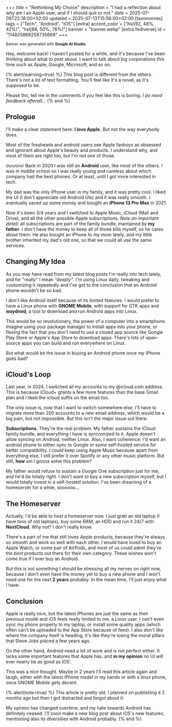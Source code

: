 +++
title = "Rethinking My Choice"
description = "I had a reflection about why am I an Apple user, and if I should quit or not."
date = 2025-07-09T22:18:00+02:00
updated = 2025-07-13T15:56:00+02:00
[taxonomies]
tags = ["Tech", "Android", "iOS"]
[extra]
accent_color = ["hsl(92, 48%, 42%)", "hsl(88, 50%, 76%)"]
banner = "banner.webp"
[extra.fediverse]
id = "114825869258735669"
+++

<small>Banner was generated with **Google AI Studio**.</small>

Hey, welcome back! I haven't posted for a while, and it's because I've been thinking about what to post about. I want to talk about big corporations this time such as Apple, Google, Microsoft, and so on.

{% alert(warning=true) %}
This blog post is different from the others. There's not a lot of text formatting. You'll feel like it's a novel, as it's supposed to be.

Please tho, tell me in the comments if you feel like this is boring. *I do need feedback afterall...*
{% end %}

## Prologue

I'll make a clear statement here: **I love Apple.** But not the way everybody does.

Most of the fossheads and android users see Apple fanboys as obsessed and ignorant about Apple's beauty and products.
I understand why, and most of them are right too, but I'm not one of those.

<small>Storytime!</small> Back in 2020 I was *still* an **Android** user, like most of the others. I was in middle school so I was really young and careless about which company had the best phones. Or at least, until I got more interested in tech.

My dad was the only iPhone user in my family, and it was pretty cool. I liked the UI (I don't appreciate old Android UIs) and it was really smooth. I eventually saved up some money and bought an **iPhone 13 Pro Max** in 2021.

Now it's been 3/4 years and I switched to Apple Music, iCloud (Mail and Drive), and all the other possible Apple subscriptions. *Note an important detail:* all subscriptions are part of the family bundle, mantained by **my father**. I don't have the money to keep all of those bills myself, so he cares about them. He also bought an iPhone to my mom lately, and my little brother inherited my dad's old one, so that we could all use the same services.

## Changing My Idea

As you may have read from my latest blog posts I'm really into tech lately, and for "really" I mean *"deeply"*. I'm using Linux daily, tweaking and customizing it repeatedly and I've got to the conclusion that an Android phone wouldn't be so bad.

I don't like Android itself because of its limited features. I would prefer to have a Linux phone with **GNOME Mobile**, with support for GTK apps and **waydroid**, a tool to download and run Android apps into Linux.

This would be so revolutionary, the power of a computer into a smartphone. Imagine using your package manager to install apps into your phone, or flexing the fact that you don't need to use a closed app source like Google Play Store or Apple's App Store to download apps. There's lots of open-source apps you can build and run everywhere on Linux.

But what would be the issue in buying an Android phone once my iPhone goes bad?

## iCloud's Loop

Last year, in 2024, I switched all my accounts to my @icloud.com address. This is because iCloud+ grants a few more features than the base Gmail plan and I liked the icloud suffix on the email too.

The only issue is, now that I want to switch somewhere else, I'll have to migrate more than 200 accounts to a new email address, which would be a big pain, but not impossible. But this isn't the major issue out there.

**Subscriptions.** They're the real problem. My father sustains the iCloud family bundle, and everything I have is syncronized to it. Apple doesn't allow syncing on Android, neither Linux. Also, I want coherence: I'd want an android phone to either sync to Google or some self-hosted service for better compatibility. I *could* keep using Apple Music because apart from everything else, I still prefer it over Spotify or any other music platform. But still, **how** am I gonna solve this problem?

My father would refuse to sustain a Google One subscription just for me, and he'd be totally right. I don't want to buy a new subscription myself, but I would totally invest in a self-hosted solution. I've been dreaming of a homeserver for a while, soooooo...

## The Homeserver

Actually, I'd be able to host a homeserver now. I just grab an old laptop (I have tons of old laptops), buy some RAM, an HDD and run it 24/7 with **NextCloud**. Why not? I don't really know.

There's a part of me that still loves Apple products, because they're always so smooth and work so well with each other. I would have loved to buy an Apple Watch, or some pair of AirPods, and most of us could admit they're the *best* products out there for their own category. These wishes won't come true if I ever buy an Android.

But this is not something I should be stressing all my nerves on right now, because I don't even have the money yet to buy a new phone and I won't need one for the next **2 years** probably. In the mean time, I'll just enjoy what I have.

## Conclusion

Apple is really nice, but the latest iPhones are just the same as their previous model and iOS feels really limited to me, a Linux user. I can't even sync my phone properly to my laptop, or install some quality apps (which often can't be uploaded to the App Store because of fees). I also don't like where the company itself is heading, it's like they're losing the moral pillars that Steve Jobs placed a few years ago.

On the other hand, Android need a lot of work and is not perfect either. It lacks some important features that Apple has, and **in my opinion** no UI will ever nearly be as good as iOS'.

This was a nice thought. Maybe in 2 years I'll read this article again and laugh, either with the latest iPhone model in my hands or with a linux phone, once GNOME Mobile gets decent.

{% alert(note=true) %}
This article is pretty old. I planned on publishing it 2 months ago but then I got distracted and forgot about it.

My opinion has changed overtime, and my hate towards Android has definitely ceased. I'll soon make a new blog post about iOS's new features, mentioning also its diversities with Android probably.
{% end %}
